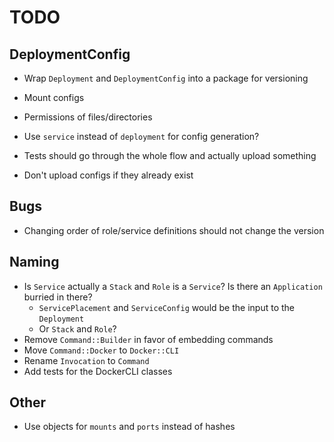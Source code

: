 # TODO

## DeploymentConfig

- Wrap `Deployment` and `DeploymentConfig` into a package for versioning
- Mount configs
- Permissions of files/directories
- Use `service` instead of `deployment` for config generation?
- Tests should go through the whole flow and actually upload something

- Don't upload configs if they already exist

## Bugs

- Changing order of role/service definitions should not change the version

## Naming

- Is `Service` actually a `Stack` and `Role` is a `Service`? Is there an `Application` burried in there?
  - `ServicePlacement` and `ServiceConfig` would be the input to the `Deployment`
  - Or `Stack` and `Role`?
- Remove `Command::Builder` in favor of embedding commands
- Move `Command::Docker` to `Docker::CLI`
- Rename `Invocation` to `Command`
- Add tests for the DockerCLI classes

## Other

- Use objects for `mounts` and `ports` instead of hashes
